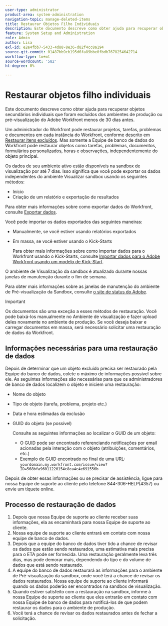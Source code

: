 ```yaml
---
user-type: administrator
product-area: system-administration
navigation-topic: manage-deleted-items
title: Restaurar Objetos Filho Individuais
description: Este documento descreve como obter ajuda para recuperar objetos secundários individuais que foram excluídos dos ambientes de produção ou pré-visualização do Adobe Workfront menos de 30 dias antes.
feature: System Setup and Administration
role: Admin
author: Lisa
exl-id: e2e4fbb7-5433-4d88-8e36-d82f4cc8a194
source-git-commit: 01487bb9cb195d6fa89bbe0fbdb7678254642714
workflow-type: tm+mt
source-wordcount: '582'
ht-degree: 0%

---
```


# Restaurar objetos filho individuais

Este documento descreve como obter ajuda para recuperar objetos secundários individuais que foram excluídos dos ambientes de produção ou pré-visualização do Adobe Workfront menos de 30 dias antes.

Um administrador do Workfront pode restaurar projetos, tarefas, problemas e documentos em cada instância do Workfront, conforme descrito em [Restaurar itens excluídos](../../../administration-and-setup/manage-workfront/manage-deleted-items/restore-deleted-items.md). Mas somente a Equipe de banco de dados do Workfront pode restaurar objetos como tarefas, problemas, documentos, formulários personalizados, horas e observações, independentemente do objeto principal.

Os dados de seu ambiente ativo estão disponíveis na sandbox de visualização por até 7 dias. Isso significa que você pode exportar os dados independentes do ambiente Visualizar sandbox usando os seguintes métodos:

* Início
* Criação de um relatório e exportação de resultados

Para obter mais informações sobre como exportar dados do Workfront, consulte [Exportar dados](../../../reports-and-dashboards/reports/creating-and-managing-reports/export-data.md).

Você pode importar os dados exportados das seguintes maneiras:

* Manualmente, se você estiver usando relatórios exportados
* Em massa, se você estiver usando o Kick-Starts

  Para obter mais informações sobre como importar dados para o Workfront usando o Kick-Starts, consulte [Importar dados para o Adobe Workfront usando um modelo de Kick-Start](../../../administration-and-setup/manage-workfront/using-kick-starts/import-data-via-kickstarts.md).

O ambiente de Visualização da sandbox é atualizado durante nossas janelas de manutenção durante o fim de semana.

Para obter mais informações sobre as janelas de manutenção do ambiente de Pré-visualização da Sandbox, consulte [o site de status do Adobe](https://status.adobe.com/pt).

>[!IMPORTANT]
>
>Os documentos são uma exceção a esses métodos de restauração. Você pode baixá-los manualmente no Ambiente de visualização e fazer upload deles novamente no ambiente de produção. Se você deseja baixar e carregar documentos em massa, será necessário solicitar uma restauração de dados da Workfront.

## Informações necessárias para uma restauração de dados

Depois de determinar que um objeto excluído precisa ser restaurado pela Equipe do banco de dados, colete o máximo de informações possível sobre ele. As seguintes informações são necessárias para que os administradores de banco de dados localizem o objeto e iniciem uma restauração:

* Nome do objeto
* Tipo de objeto (tarefa, problema, projeto etc.)
* Data e hora estimadas da exclusão
* GUID do objeto (se possível)

  Consulte as seguintes informações ao localizar o GUID de um objeto:

   * O GUID pode ser encontrado referenciando notificações por email acionadas pela interação com o objeto (atribuições, comentários, etc.)
   * Exemplo de GUID encontrado no final de uma URL: `yourdomain.my.workfront.com/issue/view?ID=568bfa96011220154c8ca4c4e691556b`

Depois de obter essas informações ou se precisar de assistência, ligue para nossa Equipe de suporte ao cliente pelo telefone 844-306-HELP(4357) ou envie um tíquete online.

## Processo de restauração de dados

1. Depois que nossa Equipe de suporte ao cliente receber suas informações, ela as encaminhará para nossa Equipe de suporte ao cliente.
1. Nossa equipe de suporte ao cliente entrará em contato com nossa equipe de banco de dados.
1. Depois que a equipe do banco de dados tiver tido a chance de revisar os dados que estão sendo restaurados, uma estimativa mais precisa para o ETA pode ser fornecida. Uma restauração geralmente leva três dias, mas pode demorar mais, dependendo do tipo e do volume de dados que está sendo restaurado.
1. A equipe do banco de dados restaurará as informações para o ambiente de Pré-visualização da sandbox, onde você terá a chance de revisar os dados restaurados. Nossa equipe de suporte ao cliente informará quando os dados poderão ser encontrados na sandbox de visualização.
1. Quando estiver satisfeito com a restauração na sandbox, informe à nossa Equipe de suporte ao cliente que eles entrarão em contato com nossa Equipe de banco de dados para notificá-los de que podem restaurar os dados para o ambiente de produção.
1. Você terá a chance de revisar os dados restaurados antes de fechar a solicitação.
